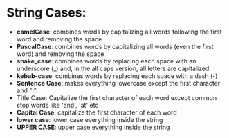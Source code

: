 # String Cases:

* __camelCase__: combines words by capitalizing all words following the first word and removing the space
* __PascalCase__: combines words by capitalizing all words (even the first word) and removing the space
* __snake_case__: combines words by replacing each space with an underscore (_) and, in the all caps version, all letters are capitalized
* __kebab-case__: combines words by replacing each space with a dash (-)
* __Sentence Case__: makes everything lowercase except the first character and "I".
* Title Case: Capitalize the first character of each word except common stop words like 'and', 'at' etc
* __Capital Case__: capitalize the first character of each word
* __lower case__: lower case everything inside the string
* __UPPER CASE__: upper case everything inside the string

